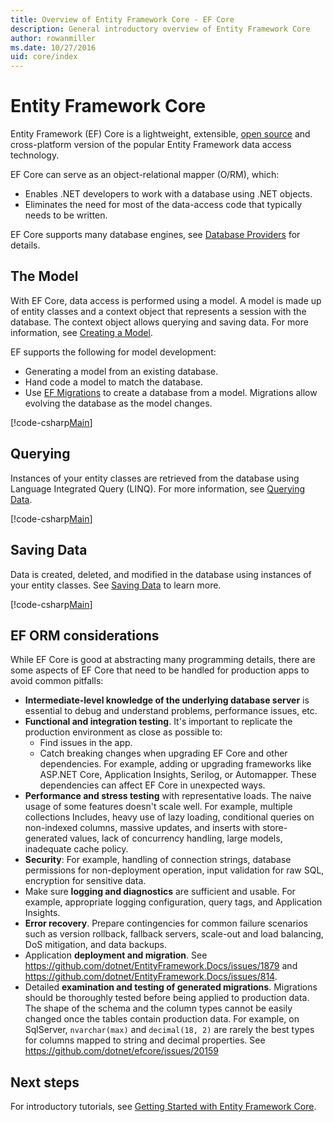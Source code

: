 ```yaml
---
title: Overview of Entity Framework Core - EF Core
description: General introductory overview of Entity Framework Core
author: rowanmiller
ms.date: 10/27/2016
uid: core/index
---
```


# Entity Framework Core

Entity Framework (EF) Core is a lightweight, extensible, [open source](https://github.com/aspnet/EntityFrameworkCore) and cross-platform version of the popular Entity Framework data access technology.

EF Core can serve as an object-relational mapper (O/RM), which:

* Enables .NET developers to work with a database using .NET objects.
* Eliminates the need for most of the data-access code that typically needs to be written.

EF Core supports many database engines, see [Database Providers](xref:core/providers/index) for details.

## The Model

With EF Core, data access is performed using a model. A model is made up of entity classes and a context object that represents a session with the database. The context object allows querying and saving data. For more information, see [Creating a Model](xref:core/modeling/index).

EF supports the following for model development:

* Generating a model from an existing database.
* Hand code a model to match the database.
* Use [EF Migrations](xref:core/managing-schemas/migrations/index) to create a database from a model. Migrations allow evolving the database as the model changes.

[!code-csharp[Main](../../samples/core/Intro/Model.cs)]

## Querying

Instances of your entity classes are retrieved from the database using Language Integrated Query (LINQ). For more information, see [Querying Data](xref:core/querying/index).

[!code-csharp[Main](../../samples/core/Intro/Program.cs#Querying)]

## Saving Data

Data is created, deleted, and modified in the database using instances of your entity classes. See [Saving Data](xref:core/saving/index) to learn more.

[!code-csharp[Main](../../samples/core/Intro/Program.cs#SavingData)]

## EF ORM considerations

While EF Core is good at abstracting many programming details, there are some  aspects of EF Core that need to be handled for production apps to avoid common pitfalls:

 - **Intermediate-level knowledge of the underlying database server** is essential to debug and understand problems, performance issues, etc.
- **Functional and integration testing**. It's important to replicate the production environment as close as possible to:
  - Find issues in the app.
  - Catch breaking changes when upgrading EF Core and other dependencies. For example, adding or upgrading frameworks like ASP.NET Core, Application Insights, Serilog, or Automapper. These dependencies can affect EF Core in unexpected ways.
- **Performance and stress testing** with representative loads. The naive usage of some features doesn't scale well. For example, multiple collections Includes, heavy use of lazy loading, conditional queries on non-indexed columns, massive updates, and inserts with store-generated values, lack of concurrency handling, large models, inadequate cache policy.
- **Security**: For example, handling of connection strings, database permissions for non-deployment operation, input validation for raw SQL, encryption for sensitive data.
- Make sure **logging and diagnostics** are sufficient and usable. For example, appropriate logging configuration, query tags, and Application Insights.
- **Error recovery**. Prepare contingencies for common failure scenarios such as version rollback, fallback servers, scale-out and load balancing, DoS mitigation, and data backups.
- Application **deployment and migration**. <!-- review I need some content to replace the following link. Links just provided as a handy ref. --> See https://github.com/dotnet/EntityFramework.Docs/issues/1879 and https://github.com/dotnet/EntityFramework.Docs/issues/814.
- Detailed **examination and testing of generated migrations**. Migrations should be thoroughly tested before being applied to production data. The shape of the schema and the column types cannot be easily changed once the tables contain production data. For example, on SqlServer, `nvarchar(max)` and `decimal(18, 2)` are rarely the best types for columns mapped to string and decimal properties.  <!-- review I need some content to replace the following link. Links just provided as a handy ref. --> See https://github.com/dotnet/efcore/issues/20159

## Next steps

For introductory tutorials, see [Getting Started with Entity Framework Core](xref:core/get-started/index).
